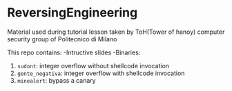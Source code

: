 ReversingEngineering
====================

Material used during tutorial lesson taken by ToH(Tower of hanoy) computer security group of Politecnico di Milano

This repo contains:
-Intructive slides
-Binaries:
  1. `sudont`: integer overflow without shellcode invocation
  2. `gente_negativa`: integer overflow with shellcode invocation
  3. `minealert`: bypass a canary
    
